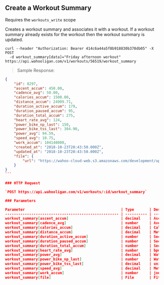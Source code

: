 ## Create a Workout Summary

Requires the `workouts_write` scope

Creates a workout summary and associates it with a workout. If a workout summary already exists for the workout then the workout summary is updated.

```shell
curl --header "Authorization: Bearer 414c6a44a5f8b918830b370db05" -X POST
  -d workout_summary[data]="Friday afternoon workout" https://api.wahooligan.com/v1/workouts/56519/workout_summary
```

> Sample Response:

``````json
{
    "id": 8297,
    "ascent_accum": 450.00,
    "cadence_avg": 50.00,
    "calories_accum": 1500.00,
    "distance_accum": 24909.71,
    "duration_active_accum": 179,
    "duration_paused_accum": 95,
    "duration_total_accum": 275,
    "heart_rate_avg": 124,
    "power_bike_np_last": 150,
    "power_bike_tss_last": 304.90,
    "power_avg": 94.59,
    "speed_avg": 10.75,
    "work_accum": 104148000,
    "created_at": "2018-10-23T20:43:50.000Z",
    "updated_at": "2018-10-23T20:43:50.000Z",
    "file": {
        "url": "https://wahoo-cloud-web.s3.amazonaws.com/development/uploads/workout_file/file/EjA4DJCoIaG-f2fB2MLLLg/4_Mile_Segment_.fit"
    }
}
```

### HTTP Request

`POST https://api.wahooligan.com/v1/workouts/:id/workout_summary`

### Parameters

Parameter                                            | Type       | Description
---------------------------------------------------- | ---------- | -----------
workout_summary[ascent_accum]                        | decimal    | Ascent in meters
workout_summary[cadence_avg]                         | number     | Average rotations per minute
workout_summary[calories_accum]                      | decimal    | Calories (kCal)
workout_summary[distance_accum]                      | decimal    | Meters
workout_summary[duration_active_accum]               | number     | Seconds
workout_summary[duration_paused_accum]               | number     | Seconds
workout_summary[duration_total_accum]                | number     | Seconds
workout_summary[heart_rate_avg]                      | number     | bpm
workout_summary[power_avg]                           | decimal    | Watts
workout_summary[power_bike_np_last]                  | number     | Watts
workout_summary[power_bike_tss_last]                 | decimal    | unitless
workout_summary[speed_avg]                           | decimal    | Meters/Sec
workout_summary[work_accum]                          | number     | joules
workout_summary[file]                                | File       | Fit file


